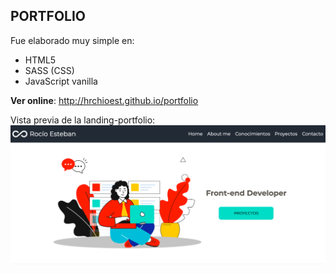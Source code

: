 ## PORTFOLIO

Fue elaborado muy simple en:

- HTML5
- SASS (CSS)
- JavaScript vanilla

**Ver online**: http://hrchioest.github.io/portfolio

Vista previa de la landing-portfolio:
![pag](https://raw.githubusercontent.com/hrchioest/portfolio/master/public/screen-page.png)
